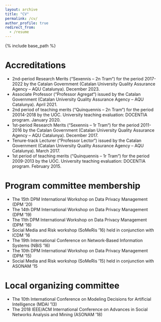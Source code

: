 ```yaml
---
layout: archive
title: "CV"
permalink: /cv/
author_profile: true
redirect_from:
  - /resume
---
```


{% include base_path %}

Accreditations
======
* 2nd-period Research Merits (“Sexennis – 2n Tram“) for the period 2017-2022 by the Catalan Government (Catalan University Quality Assurance Agency – AQU Catalunya). December 2023.
* Associate Professor (“Professor Agregat“) issued by the Catalan Government (Catalan University Quality Assurance Agency – AQU Catalunya). April 2021.
* 2nd period of teaching merits (“Quinquennis – 2n Tram“) for the period 20014-2018 by the UOC. University teaching evaluation: DOCENTIA program. January 2020.
* 1st-period Research Merits (“Sexennis – 1r Tram“) for the period 2011-2016 by the Catalan Government (Catalan University Quality Assurance Agency – AQU Catalunya). December 2017.
* Tenure-track Lecturer (“Professor Lector“) issued by the Catalan Government (Catalan University Quality Assurance Agency – AQU Catalunya). March 2017.
* 1st period of teaching merits (“Quinquennis – 1r Tram“) for the period 2009-2013 by the UOC. University teaching evaluation: DOCENTIA program. February 2015.

Program committee membership
======
* The 15th DPM International Workshop on Data Privacy Management (DPM ’20)
* The 14th DPM International Workshop on Data Privacy Management (DPM ’19)
* The 11th DPM International Workshop on Data Privacy Management (DPM ’16)
* Social Media and Risk workshop (SoMeRis ’16) held in conjunction with ICDM ’16
* The 19th International Conference on Network-Based Information Systems (NBiS ’16)
* The 10th DPM International Workshop on Data Privacy Management (DPM ’15)
* Social Media and Risk workshop (SoMeRis ’15) held in conjunction with ASONAM ’15
  
Local organizing committee
======
* The 10th International Conference on Modeling Decisions for Artificial Intelligence (MDAI ’13)
* The 2018 IEEE/ACM International Conference on Advances in Social Networks Analysis and Mining (ASONAM ’18)
